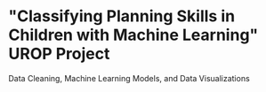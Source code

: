 # "Classifying Planning Skills in Children with Machine Learning" UROP Project

Data Cleaning, Machine Learning Models, and Data Visualizations
